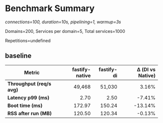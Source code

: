 # Benchmark Summary

*connections=100, duration=10s, pipelining=1, warmup=3s*

Domains=200, Services per domain=5, Total services=1000

Repetitions=undefined

## baseline

| Metric | fastify-native | fastify-di | Δ (DI vs Native) |
|---|---:|---:|---:|
| **Throughput (req/s avg)** | 49,468 | 51,030 | 3.16% |
| **Latency p99 (ms)** | 2.70 | 2.50 | -7.41% |
| **Boot time (ms)** | 172.97 | 150.24 | -13.14% |
| **RSS after run (MB)** | 120.50 | 120.34 | -0.13% |

